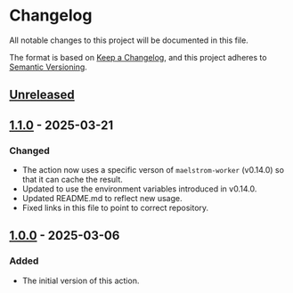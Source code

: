 # Changelog

All notable changes to this project will be documented in this file.

The format is based on [Keep a Changelog](https://keepachangelog.com/en/1.0.0/),
and this project adheres to [Semantic Versioning](https://semver.org/spec/v2.0.0.html).

## [Unreleased]

## [1.1.0] - 2025-03-21
### Changed
- The action now uses a specific verson of `maelstrom-worker` (v0.14.0) so that
  it can cache the result.
- Updated to use the environment variables introduced in v0.14.0.
- Updated README.md to reflect new usage.
- Fixed links in this file to point to correct repository.

## [1.0.0] - 2025-03-06
### Added
- The initial version of this action.

[unreleased]: https://github.com/maelstrom-software/maelstrom-worker-action/compare/v1.1.0...HEAD
[1.1.0]: https://github.com/maelstrom-software/maelstrom-wroker-action/compare/v1.0.0...v1.1.0
[1.0.0]: https://github.com/maelstrom-software/maelstrom-worker-action/releases/tag/v1.0.0
